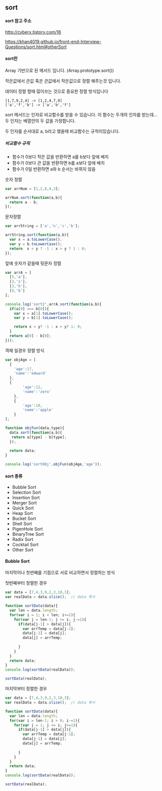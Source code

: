 ## sort

#### sort 참고 주소 
http://cyberx.tistory.com/16

https://khan4019.github.io/front-end-Interview-Questions/sort.html#otherSort

#### sort란
Array 기반으로 된 메서드 입니다.
(Array.prototype.sort())

작은값에서 큰값 혹은 큰값에서 작은값으로 정렬 해주는것 입니다.

데이터 정렬 할때 많이쓰는 것으로 중요한 정렬 방식입니다

```
[1,7,9,2,4] -> [1,2,4,7,9]
['a','f','b'] -> ['a','b','f']

```
sort 메서드는 인자로 비교함수를 받을 수 있습니다. 이 함수는 두개의 인자를 받는데... 두 인자는 배열안의 두 값을 가정합니다. 

두 인자를 순서대로 a, b라고 했을때 비교함수는 규칙이있습니다.

##### 비교함수 규칙
- 함수가 0보다 작은 값을 반환하면 a를 b보다 앞에 배치
- 함수가 0보다 큰 값을 반환하면 b를 a보다 앞에 배치
- 함수가 0일 반환하면 a와 b 순서는 바뀌지 않음


숫자 정렬
```javascript
var arrNum = [1,2,8,4,3];

arrNum.sort(function(a,b){
  return a - b;
});
```
문자정렬
```javascript
var arrString = ['a','n','c','b'];

arrString.sort(function(a,b){
  var x = a.toLowerCase();
  var y = b.toLowerCase();
  return  x < y ? -1 : x > y ? 1 : 0;
});
```

앞에 숫자가 같을때 뒷문자 정렬
```javascript
var arrA = [
  [5,'a'],
  [3,'z'],
  [3,'h'],
  [9,'b']
];

console.log('sort2',arrA.sort(function(a,b){
  if(a[0] === b[0]){
    var x = a[1].toLowerCase();
    var y = b[1].toLowerCase();

    return x < y? -1 : x > y? 1: 0;
  }
  return a[0] - b[0];
}));
```

객체 일경우 정렬 방식
```javascript
var objAge = [
  {
    'age':17,
    'name':'edward'
  },
  {
		'age':12,
		'name':'zero'
	},
	{
		'age':10,
		'name':'apple'
	}
];

function objFun(data,type){
  data.sort(function(a,b){
   return a[type] - b[type];
  });
 
  return data;
}

console.log('sortObj',objFun(objAge,'age'));
```

#### sort 종류

- Bubble Sort
- Selection Sort
- Insertion Sort
- Merger Sort
- Quick Sort
- Heap Sort
- Bucket Sort
- Shell Sort
- PigenHole Sort
- BinaryTree Sort
- Radix Sort
- Cocktail Sort
- Other Sort

#### Bubble Sort

마지막이나 첫번째를 기점으로 서로 비교하면서 정렬하는 방식


첫번째부터 정렬한 경우
```javascript
var data = [7,4,3,9,2,3,10,3];
var realData = data.slice();  // data 복사

function sortData(data){
  var len = data.length;
  for(var i = 1; i < len; i+=1){
    for(var j = len-1; j >= i; j-=1){
      if(data[j-1] > data[j]){
        var arrTemp = data[j-1]; 
        data[j-1] = data[j];
        data[j] = arrTemp;
        
      }
    }
  }
  return data;
}
console.log(sortData(realData));

sortData(realData);

```

마지막부터 정렬한 경우
```javascript
var data = [7,4,3,9,2,3,10,3];
var realData = data.slice();  // data 복사

function sortData(data){
  var len = data.length;
  for(var i = len-1; i > 0; i-=1){
    for(var j = 1; j <= i; j+=1){
      if(data[j-1] > data[j]){
        var arrTemp = data[j-1]; 
        data[j-1] = data[j];
        data[j] = arrTemp;
        
      }
    }
  }
  return data;
}
console.log(sortData(realData));

sortData(realData);

```